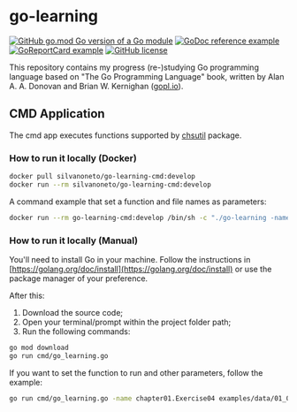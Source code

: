 # go-learning

[![GitHub go.mod Go version of a Go module](https://img.shields.io/github/go-mod/go-version/silvanoneto/go-learning.svg)](https://github.com/silvanoneto/go-learning)
[![GoDoc reference example](https://img.shields.io/badge/godoc-reference-blue.svg)](https://pkg.go.dev/github.com/silvanoneto/go-learning)
[![GoReportCard example](https://goreportcard.com/badge/github.com/silvanoneto/go-learning)](https://goreportcard.com/report/github.com/silvanoneto/go-learning)
[![GitHub license](https://img.shields.io/github/license/silvanoneto/go-learning.svg)](https://github.com/silvanoneto/go-learning/blob/develop/LICENSE)

This repository contains my progress (re-)studying Go programming language based on "The Go Programming Language" book, written by Alan A. A. Donovan and Brian W. Kernighan ([gopl.io](https://www.gopl.io/ "The Go Programming Language")).

## CMD Application

The cmd app executes functions supported by [chsutil](https://github.com/silvanoneto/go-learning/tree/develop/pkg/chsutil) package.

### How to run it locally (Docker)

```sh
docker pull silvanoneto/go-learning-cmd:develop
docker run --rm silvanoneto/go-learning-cmd:develop
```

A command example that set a function and file names as parameters:

```sh
docker run --rm go-learning-cmd:develop /bin/sh -c "./go-learning -name chapter01.Exercise04 examples/data/01_03_dup_file1.txt examples/data/01_03_dup_file2.txt"
```

### How to run it locally (Manual)

You'll need to install Go in your machine. Follow the instructions in [https://golang.org/doc/install](https://golang.org/doc/install) or use the package manager of your preference.

After this:
1. Download the source code;
2. Open your terminal/prompt within the project folder path;
3. Run the following commands:
```sh
go mod download
go run cmd/go_learning.go
```

If you want to set the function to run and other parameters, follow the example:
```sh
go run cmd/go_learning.go -name chapter01.Exercise04 examples/data/01_03_dup_file1.txt examples/data/01_03_dup_file2.txt
```
